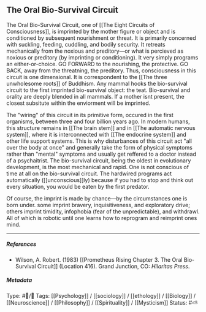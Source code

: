 ## The Oral Bio-Survival Circuit  # 

The Oral Bio-Survival Circuit, one of [[The Eight Circuits of Consciousness]], is imprinted by the mother figure or object and is conditioned by subsequent nourishment or threat. It is primarily concerned with suckling, feeding, cuddling, and bodily security. It retreats mechanically from the noxious and preditory—or what is percieved as noxious or preditory (by imprinting or conditioning). It very simply programs an either-or-choice. GO FORWARD to the nourishing, the protective. GO BACK, away from the threatning, the preditory. Thus, consciousness in this circuit is one dimensional. It is correspondent to the [[The three unwholesome roots]] of Buddhism. Any mammal hooks the bio-survival circuit to the first imprinted bio-survival object: the teat. Bio-survival and orality are deeply blended in all mammals. If a mother isnt present, the closest subsitute within the enviorment will be imprinted. 

The "wiring" of this circuit in its primitive form, occured in the first organisms, between three and four billion years ago. In modern humans, this structure remains in [[The brain stem]] and in [[The automatic nervous system]], where it is interconnected with [[The endocrine system]] and other life support systems. This is why disturbances of this circuit act "all over the body at once" and generally take the form of physical symptoms rather than "mental" symptoms and usually get reffered to a doctor instead of a psychaitrist. The bio-survival circuit, being the oldest in evolutionary development, is the most mechanical and rapid. One is not conscious of time at all on the bio-survival circuit. The hardwired programs act automatically ([[unconscious]]ly) because if you had to stop and think out every situation, you would be eaten by the first predator. 

Of course, the imprint is made by chance—by the circumstances one is born under. some imprint bravery, inquisitiveness, and exploratory drive; others imprint timidity, infophobia (fear of the unpredictable), and withdrawl. All of which is robotic until one learns how to reprogram and reimprint ones mind.

___

##### References

- Wilson, A. Robert. (1983) [[Prometheus Rising Chapter 3. The Oral Bio-Survival Circuit]] (Location 416). Grand Junction, CO: _Hilaritas Press_.

##### Metadata

Type: #🔵/🔵 
Tags: [[Psychology]] / [[sociology]] / [[ethology]] / [[Biology]] / [[Neuroscience]] / [[Philosophy]] / [[Spirituality]] / [[Mysticism]] 
Status: #⛅️ 